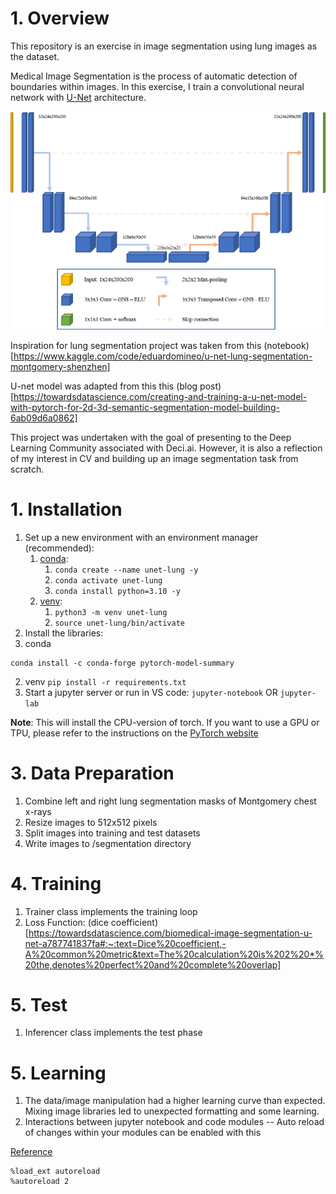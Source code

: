 # 1. Overview
This repository is an exercise in image segmentation using lung images as the dataset. 

Medical Image Segmentation is the process of automatic detection of boundaries within images. In this exercise, I train a convolutional neural network with [U-Net](https://arxiv.org/abs/1505.04597) architecture.

![unet](images/unet.png)


Inspiration for lung segmentation project was taken from this (notebook)[https://www.kaggle.com/code/eduardomineo/u-net-lung-segmentation-montgomery-shenzhen]

U-net model was adapted from this this (blog post)[https://towardsdatascience.com/creating-and-training-a-u-net-model-with-pytorch-for-2d-3d-semantic-segmentation-model-building-6ab09d6a0862]

This project was undertaken with the goal of presenting to the Deep Learning Community associated with Deci.ai.  However, it is also a reflection of my interest in CV and building up an image segmentation task from scratch.

# 1. Installation

1. Set up a new environment with an environment manager (recommended):
   1. [conda](https://docs.conda.io/en/latest/miniconda.html):
      1. `conda create --name unet-lung -y`
      2. `conda activate unet-lung`
      3. `conda install python=3.10 -y`
   2. [venv](https://docs.python.org/3/library/venv.html):
      1. `python3 -m venv unet-lung`
      2. `source unet-lung/bin/activate`
2. Install the libraries:
  1. conda
```
conda install -c conda-forge pytorch-model-summary
```


  2. venv
    `pip install -r requirements.txt`
3. Start a jupyter server or run in VS code:
`jupyter-notebook` OR `jupyter-lab`

**Note**: This will install the CPU-version of torch. If you want to use a GPU or TPU, please refer to the instructions on the [PyTorch website](https://pytorch.org/)


# 3. Data Preparation

1. Combine left and right lung segmentation masks of Montgomery chest x-rays
1. Resize images to 512x512 pixels
1. Split images into training and test datasets
1. Write images to /segmentation directory

# 4. Training
1. Trainer class implements the training loop
2. Loss Function: (dice coefficient)[https://towardsdatascience.com/biomedical-image-segmentation-u-net-a787741837fa#:~:text=Dice%20coefficient,-A%20common%20metric&text=The%20calculation%20is%202%20*%20the,denotes%20perfect%20and%20complete%20overlap]

# 5. Test
1. Inferencer class implements the test phase

# 5. Learning
1. The data/image manipulation had a higher learning curve than expected.  Mixing image libraries led to unexpected formatting and some learning.
1. Interactions between jupyter notebook and code modules
-- Auto reload of changes within your modules can be enabled with this

[Reference](https://bobbyhadz.com/blog/jupyter-notebook-reload-module#:~:text=Use%20the%20%25load_ext%20autoreload%20magic,before%20executing%20the%20Python%20code.)
```
%load_ext autoreload
%autoreload 2

```
